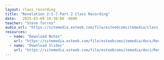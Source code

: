 ```yaml
---
layout: class_recording
title: "Revelation 2:1-7 Part 2 Class Recording"
date:   2025-03-09 10:30:00 -0600
teacher: "Steve Torres"
audio_url: "https://sitemedia.esteeb.com/file/esteebcomsitemedia/class_recordings/Revelation-2_12-17.mp3"
resources:
  - name: "Download Notes"
    url: "https://sitemedia.esteeb.com/file/esteebcomsitemedia/docs/Revelation/Antinomianism-and-the-Letter-to-Pergamum.pdf"
  - name: "Download Slides"
    url: "https://sitemedia.esteeb.com/file/esteebcomsitemedia/docs/Revelation/Antinomianism-and-the-Letter-to-Pergamum-Slides.pdf"
---
```

